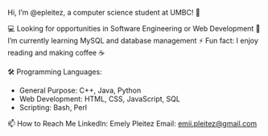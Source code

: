 Hi, I’m @epleitez, a computer science student at UMBC! 👋 

💻 Looking for opportunities in Software Engineering or Web Development
🌱 I’m currently learning MySQL and database management
⚡ Fun fact: I enjoy reading and making coffee ☕️

🛠️ Programming Languages:
- General Purpose: C++, Java, Python
- Web Development: HTML, CSS, JavaScript, SQL
- Scripting: Bash, Perl

📫 How to Reach Me
LinkedIn: Emely Pleitez
Email: emii.pleitez@gmail.com


<!---
epleitez/epleitez is a ✨ special ✨ repository because its `README.md` (this file) appears on your GitHub profile.
You can click the Preview link to take a look at your changes.
--->

